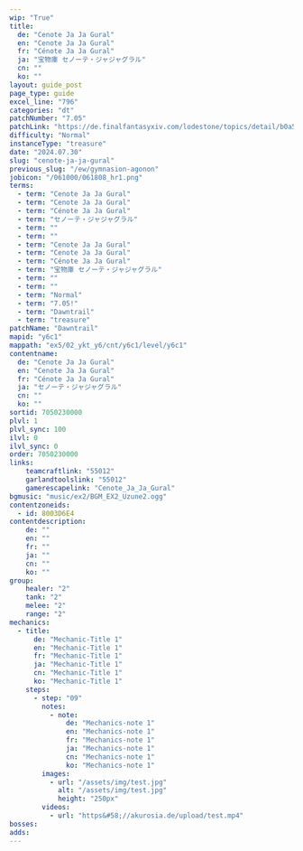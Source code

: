 ```yaml
---
wip: "True"
title:
  de: "Cenote Ja Ja Gural"
  en: "Cenote Ja Ja Gural"
  fr: "Cénote Ja Ja Gural"
  ja: "宝物庫 セノーテ・ジャジャグラル"
  cn: ""
  ko: ""
layout: guide_post
page_type: guide
excel_line: "796"
categories: "dt"
patchNumber: "7.05"
patchLink: "https://de.finalfantasyxiv.com/lodestone/topics/detail/b0a5e66da6d7b29a3643951b3bb00980c24ca62b"
difficulty: "Normal"
instanceType: "treasure"
date: "2024.07.30"
slug: "cenote-ja-ja-gural"
previous_slug: "/ew/gymnasion-agonon"
jobicon: "/061000/061808_hr1.png"
terms:
  - term: "Cenote Ja Ja Gural"
  - term: "Cenote Ja Ja Gural"
  - term: "Cénote Ja Ja Gural"
  - term: "セノーテ・ジャジャグラル"
  - term: ""
  - term: ""
  - term: "Cenote Ja Ja Gural"
  - term: "Cenote Ja Ja Gural"
  - term: "Cénote Ja Ja Gural"
  - term: "宝物庫 セノーテ・ジャジャグラル"
  - term: ""
  - term: ""
  - term: "Normal"
  - term: "7.05!"
  - term: "Dawntrail"
  - term: "treasure"
patchName: "Dawntrail"
mapid: "y6c1"
mappath: "ex5/02_ykt_y6/cnt/y6c1/level/y6c1"
contentname:
  de: "Cenote Ja Ja Gural"
  en: "Cenote Ja Ja Gural"
  fr: "Cénote Ja Ja Gural"
  ja: "セノーテ・ジャジャグラル"
  cn: ""
  ko: ""
sortid: 7050230000
plvl: 1
plvl_sync: 100
ilvl: 0
ilvl_sync: 0
order: 7050230000
links:
    teamcraftlink: "55012"
    garlandtoolslink: "55012"
    gamerescapelink: "Cenote_Ja_Ja_Gural"
bgmusic: "music/ex2/BGM_EX2_Uzune2.ogg"
contentzoneids:
  - id: 8003D6E4
contentdescription:
    de: ""
    en: ""
    fr: ""
    ja: ""
    cn: ""
    ko: ""
group:
    healer: "2"
    tank: "2"
    melee: "2"
    range: "2"
mechanics:
  - title:
      de: "Mechanic-Title 1"
      en: "Mechanic-Title 1"
      fr: "Mechanic-Title 1"
      ja: "Mechanic-Title 1"
      cn: "Mechanic-Title 1"
      ko: "Mechanic-Title 1"
    steps:
      - step: "09"
        notes:
          - note:
              de: "Mechanics-note 1"
              en: "Mechanics-note 1"
              fr: "Mechanics-note 1"
              ja: "Mechanics-note 1"
              cn: "Mechanics-note 1"
              ko: "Mechanics-note 1"
        images:
          - url: "/assets/img/test.jpg"
            alt: "/assets/img/test.jpg"
            height: "250px"
        videos:
          - url: "https&#58;//akurosia.de/upload/test.mp4"
bosses:
adds:
---
```

